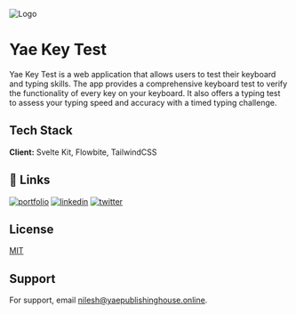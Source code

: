 ![Logo](https://i.ibb.co/CtTpThY/logo.png)

# Yae Key Test

Yae Key Test is a web application that allows users to test their keyboard and typing skills. The app provides a comprehensive keyboard test to verify the functionality of every key on your keyboard. It also offers a typing test to assess your typing speed and accuracy with a timed typing challenge.

## Tech Stack

**Client:** Svelte Kit, Flowbite, TailwindCSS

## 🔗 Links

[![portfolio](https://img.shields.io/badge/my_portfolio-000?style=for-the-badge&logo=ko-fi&logoColor=white)](https://yaepublishinghouse.online/)
[![linkedin](https://img.shields.io/badge/linkedin-0A66C2?style=for-the-badge&logo=linkedin&logoColor=white)](https://www.linkedin.com/in/nilesh-viduranga/)
[![twitter](https://img.shields.io/badge/twitter-1DA1F2?style=for-the-badge&logo=twitter&logoColor=white)](https://x.com/azula9713)

## License

[MIT](https://choosealicense.com/licenses/mit/)

## Support

For support, email nilesh@yaepublishinghouse.online.
